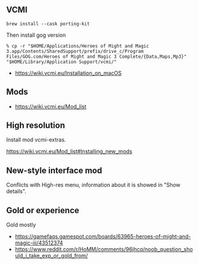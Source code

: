 ## VCMI

`brew install --cask porting-kit`

Then install gog version

```shell
% cp -r "$HOME/Applications/Heroes of Might and Magic 3.app/Contents/SharedSupport/prefix/drive_c/Program Files/GOG.com/Heroes of Might and Magic 3 Complete/{Data,Maps,Mp3}" "$HOME/Library/Application Support/vcmi/"
```

- https://wiki.vcmi.eu/Installation_on_macOS

## Mods

- https://wiki.vcmi.eu/Mod_list

## High resolution

Install mod vcmi-extras.

https://wiki.vcmi.eu/Mod_list#Installing_new_mods

## New-style interface mod

Conflicts with High-res menu, information about it is showed in "Show details".

## Gold or experience

Gold mostly

- https://gamefaqs.gamespot.com/boards/63965-heroes-of-might-and-magic-iii/43512374
- https://www.reddit.com/r/HoMM/comments/96jhcq/noob_question_should_i_take_exp_or_gold_from/
